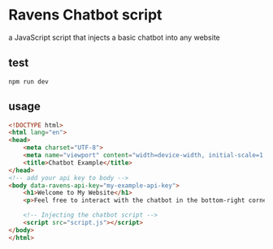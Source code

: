 # Ravens Chatbot script 
a JavaScript script that injects a basic chatbot into any website

## test

```shell
npm run dev
```

## usage

```html
<!DOCTYPE html>
<html lang="en">
<head>
    <meta charset="UTF-8">
    <meta name="viewport" content="width=device-width, initial-scale=1.0">
    <title>Chatbot Example</title>
</head>
<!-- add your api key to body -->
<body data-ravens-api-key="my-example-api-key">
    <h1>Welcome to My Website</h1>
    <p>Feel free to interact with the chatbot in the bottom-right corner!</p>

    <!-- Injecting the chatbot script -->
    <script src="script.js"></script>
</body>
</html>

```